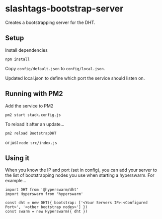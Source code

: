 # slashtags-bootstrap-server

Creates a bootstrapping server for the DHT.

## Setup

Install dependencies

```
npm install
```

Copy `config/default.json` to `config/local.json`.

Updated local.json to define which port the service should listen on.


## Running with PM2

Add the service to PM2

```
pm2 start stack.config.js
```

To reload it after an update...

```
pm2 reload BootstrapDHT
```

or just `node src/index.js`

## Using it

When you know the IP and port (set in config), you can add your server to the list of bootstrapping nodes you use when starting a hyperswarm. For example...

```
import DHT from '@hyperswarm/dht'
import Hyperswarm from 'hyperswarm'

const dht = new DHT({ bootstrap: ['<Your Servers IP>:<Configured Port>', '<other bootstrap nodes>'] })
const swarm = new Hyperswarm({ dht })
```
